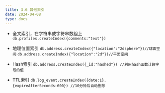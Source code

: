 ```yaml
---
title: 3.6 其他索引
date: 2024-04-08
type: docs
---
```


- 全文索引，在字符串或字符串数组上
`db.profiles.createIndex({comments:"text"})`

- 地理位置索引
`db.address.createIndex({"location":"2dsphere"})//球面空间`	
`db.address.createIndex({"location":"2d"})//平面空间`

- Hash索引
`db.address.createIndex({_id:"hashed"}) //利用hash函数计算字段的值`

- TTL索引
`db.log_event.createIndex({date:1},{expireAfterSeconds:600}) //10分钟后自动删除`


